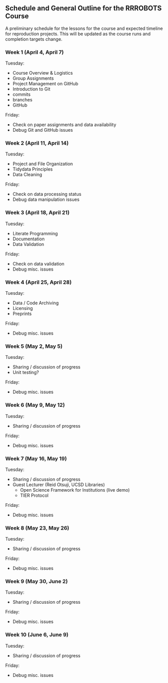 ## Schedule and General Outline for the RRROBOTS Course

A preliminary schedule for the lessons for the course and expected timeline for reproduction projects. This will be updated as the course runs and completion targets change.

### Week 1 (April 4, April 7)

Tuesday:
* Course Overview & Logistics
* Group Assignments
* Project Management on GitHub
* Introduction to Git
*   commits
*   branches
*   GitHub

Friday:
* Check on paper assignments and data availability
* Debug Git and GitHub issues

### Week 2 (April 11, April 14)

Tuesday:
* Project and File Organization
* Tidydata Principles
* Data Cleaning

Friday:
* Check on data processing status
* Debug data manipulation issues

### Week 3 (April 18, April 21)

Tuesday:
* Literate Programming
* Documentation
* Data Validation

Friday:
* Check on data validation
* Debug misc. issues

### Week 4 (April 25, April 28)

Tuesday:
* Data / Code Archiving
* Licensing
* Preprints

Friday:
* Debug misc. issues

### Week 5 (May 2, May 5)

Tuesday:
* Sharing / discussion of progress
* Unit testing?

Friday:
* Debug misc. issues

### Week 6 (May 9, May 12)

Tuesday:
* Sharing / discussion of progress

Friday:
* Debug misc. issues

### Week 7 (May 16, May 19)

Tuesday:
* Sharing / discussion of progress
* Guest Lecturer (Reid Otsuji, UCSD Libraries)
  - Open Science Framework for Institutions (live demo)
  - TIER Protocol

Friday:
* Debug misc. issues

### Week 8 (May 23, May 26)

Tuesday:
* Sharing / discussion of progress

Friday:
* Debug misc. issues

### Week 9 (May 30, June 2)

Tuesday:
* Sharing / discussion of progress

Friday:
* Debug misc. issues

### Week 10 (June 6, June 9)

Tuesday:
* Sharing / discussion of progress

Friday:
* Debug misc. issues
